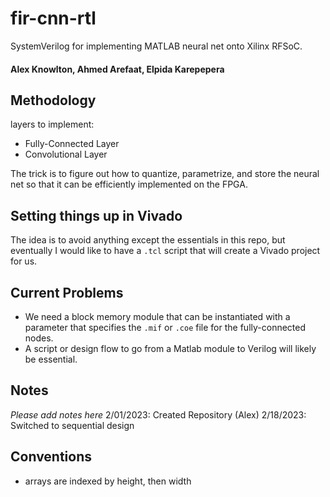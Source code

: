 # fir-cnn-rtl
SystemVerilog for implementing MATLAB neural net onto Xilinx RFSoC.

#### Alex Knowlton, Ahmed Arefaat, Elpida Karepepera

## Methodology
layers to implement:
- Fully-Connected Layer
- Convolutional Layer

The trick is to figure out how to quantize, parametrize, and store the neural net so that it can be efficiently implemented on the FPGA.

## Setting things up in Vivado
The idea is to avoid anything except the essentials in this repo, but eventually I would like to have a `.tcl` script that will create a Vivado project for us.

## Current Problems
- We need a block memory module that can be instantiated with a parameter that specifies the `.mif` or `.coe` file for the fully-connected nodes.
- A script or design flow to go from a Matlab module to Verilog will likely be essential.

## Notes
*Please add notes here*
2/01/2023: Created Repository (Alex)
2/18/2023: Switched to sequential design

## Conventions
- arrays are indexed by height, then width